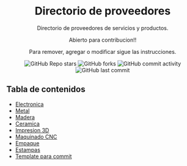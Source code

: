 <h1 align="center" style="margin-top: 0px;">Directorio de proveedores</h1>
<p align="center" >Directorio de proveedores de servicios y productos.</p>
<p align="center" >Abierto para contribucion!!</p>
<p align="center" >Para remover, agregar o modificar sigue las instrucciones.</p>

<div align="center" >
  
  ![GitHub Repo stars](https://img.shields.io/github/stars/Mathiaszmrga/proveedores?style=plastic)
  ![GitHub forks](https://img.shields.io/github/forks/Mathiaszmrga/proveedores?style=plastic)
  ![GitHub commit activity](https://img.shields.io/github/commit-activity/w/Mathiaszmrga/proveedores?style=plastic)
  ![GitHub last commit](https://img.shields.io/github/last-commit/Mathiaszmrga/proveedores?style=plastic)
  
</div>

## Tabla de contenidos

- [Electronica](https://github.com/Mathiaszmrga/proveedores/tree/main/Electronica)
- [Metal](https://github.com/Mathiaszmrga/proveedores/tree/main/Metal)
- [Madera](https://github.com/Mathiaszmrga/proveedores/tree/main/Madera)
- [Ceramica](https://github.com/Mathiaszmrga/proveedores/tree/main/Ceramica)
- [Impresion 3D](https://github.com/Mathiaszmrga/proveedores/tree/main/Impresion_3D)
- [Maquinado CNC](https://github.com/Mathiaszmrga/proveedores/tree/main/Maquinado_CNC)
- [Empaque](https://github.com/Mathiaszmrga/proveedores/tree/main/Empaque)
- [Estampas](https://github.com/Mathiaszmrga/proveedores/tree/main/Estampas)
- [Template para commit](https://github.com/Mathiaszmrga/proveedores/tree/main/Template_commit)
